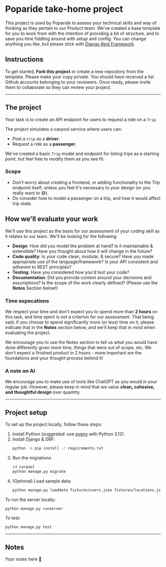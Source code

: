 # Poparide take-home project

This project is used by Poparide to assess your technical skills and way of thinking as they pertain to our Product team. We've created a base template for you to work from with the intention of providing a bit of structure, and to save you time fiddling around with setup and config. You can change anything you like, but please stick with [Django Rest Framework](https://www.django-rest-framework.org/).

## Instructions
To get started, **Fork this project** or create a new repository from the template. Please make your copy *private*. You should have received a list Github accounts belonging to your reviewers. Once ready, please invite them to collaborate so they can review your project.


---

## The project
Your task is to create an API endpoint for users to request a ride on a `Trip`.

The project simulates a carpool service where users can:
- Post a `trip` as a **driver**.
- Request a ride as a **passenger**.

We've created a basic `Trip` model and endpoint for listing trips as a starting point, but feel free to modify them as you see fit.

### Scope
- *Don't* worry about creating a frontend, or adding functionality to the Trip endpoint itself, unless you feel it's necessary to your design (or you really want to :sweat_smile:).
- *Do* consider how to model a passenger on a trip, and how it would affect trip state.

## How we'll evaluate your work
We'll use this project as the basis for our assessment of your coding skill as it relates to our team. We'll be looking for the following:
- **Design**: How did you model the problem at hand? Is it maintainable & extendible? Have you thought about how it will change in the future?
- **Code quality**: Is your code clean, modular, & secure? Have you made appropriate use of the language/framework? Is your API consistent and adherent to REST principles?
- **Testing**: Have you considered how you'd test your code?
- **Documentation**: Did you provide context around your decisions and assumptions? Is the scope of the work clearly defined? (Please use the **Notes** Section below!)

### Time expecations
We respect your time and don't expect you to spend more than **2 hours** on this task, and time spent is not a criterion for our assessment. That being said, if you choose to spend significantly more (or less) time on it, please indicate that in the **Notes** section below, and we'll keep that in mind when evaluating the project.

We encourage you to use the Notes section to tell us what you would have done differently given more time, things that were out of scope, etc. We don't expect a finished product in 2 hours - more important are the foundations and your thought process behind it!

### A note on AI
We encourage you to make use of tools like ChatGPT as you would in your regular job. However, please keep in mind that we value **clean, cohesive, and thoughtful design** over quantity.


---

## Project setup
To set up the project locally, follow these steps:

1. Install Python (suggested: use [pyenv](https://github.com/pyenv/pyenv) with Python 3.12).
2. Install Django & DRF:
    ```bash
    python -m pip install -r requirements.txt
    ```
3. Run the migrations:
    ```bash
    cd carpool
    python manage.py migrate
    ```
4. (Optional) Load sample data:
    ```bash
    python manage.py loaddata fixtures/users.json fixtures/locations.json fixtures/trips.json
    ```

To run the server locally:

```bash
python manage.py runserver
```

To test:

```bash
python manage.py test
```

---

## Notes

Your notes here :eyes:
